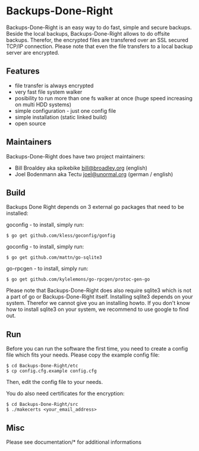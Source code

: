 # Backups-Done-Right

Backups-Done-Right is an easy way to do fast, simple and secure backups. Beside the local backups, Backups-Done-Right allows to do offsite backups. Therefor, the encrypted files are transfered over an SSL secured TCP/IP connection. Please note that even the file transfers to a local backup server are encrypted.


## Features

* file transfer is always encrypted
* very fast file system walker
* posibility to run more than one fs walker at once (huge speed increasing on multi HDD systems)
* simple configuration - just one config file
* simple installation (static linked build)
* open source


## Maintainers

Backups-Done-Right does have two project maintainers:

* Bill Broaldey   aka spikebike	<bill@broadley.org>	(english)
* Joel Bodenmann  aka Tectu	<joel@unormal.org>	(german / english)


## Build

Backups Done Right depends on 3 external go packages that need to be installed:

goconfig - to install, simply run:

	$ go get github.com/kless/goconfig/gonfig


goconfig - to install, simply run:

	$ go get github.com/mattn/go-sqlite3


go-rpcgen - to install, simply run:

	$ go get github.com/kylelemons/go-rpcgen/protoc-gen-go


Please note that Backups-Done-Right does also require sqlite3 which is not a part of go or Backups-Done-Right itself. 
Installing sqlite3 depends on your system. Therefor we cannot give you an installing howto. If you don't know how to install sqlite3 on your system, we recommend to use google to find out.


## Run

Before you can run the software the first time, you need to create a config file which fits your needs. Please copy the example config file:

	$ cd Backups-Done-Right/etc
	$ cp config.cfg.example config.cfg

Then, edit the config file to your needs.

You do also need certificates for the encryption:

	$ cd Backups-Done-Right/src
	$ ./makecerts <your_email_address>


## Misc

Please see documentation/* for additional informations

